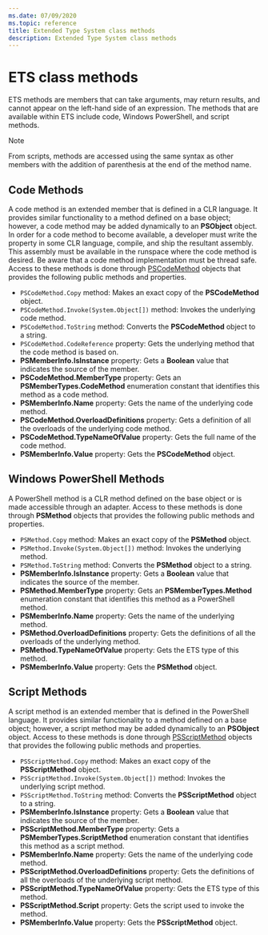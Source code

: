 ```yaml
---
ms.date: 07/09/2020
ms.topic: reference
title: Extended Type System class methods
description: Extended Type System class methods
---
```

# ETS class methods

ETS methods are members that can take arguments, may return results, and cannot appear on the
left-hand side of an expression. The methods that are available within ETS include code, Windows
PowerShell, and script methods.

> [!NOTE]
> From scripts, methods are accessed using the same syntax as other members with the addition of
> parenthesis at the end of the method name.

## Code Methods

A code method is an extended member that is defined in a CLR language. It provides similar
functionality to a method defined on a base object; however, a code method may be added dynamically
to an **PSObject** object. In order for a code method to become available, a developer must write
the property in some CLR language, compile, and ship the resultant assembly. This assembly must be
available in the runspace where the code method is desired. Be aware that a code method
implementation must be thread safe. Access to these methods is done through
[PSCodeMethod](/dotnet/api/system.management.automation.pscodemethod) objects that provides the
following public methods and properties.

- `PSCodeMethod.Copy` method: Makes an exact copy of the **PSCodeMethod** object.
- `PSCodeMethod.Invoke(System.Object[])` method: Invokes the underlying code method.
- `PSCodeMethod.ToString` method: Converts the **PSCodeMethod** object to a string.
- `PSCodeMethod.CodeReference` property: Gets the underlying method that the code method is based
  on.
- **PSMemberInfo.IsInstance** property: Gets a **Boolean** value that indicates the source of the
  member.
- **PSCodeMethod.MemberType** property: Gets an **PSMemberTypes.CodeMethod** enumeration constant
  that identifies this method as a code method.
- **PSMemberInfo.Name** property: Gets the name of the underlying code method.
- **PSCodeMethod.OverloadDefinitions** property: Gets a definition of all the overloads of the
  underlying code method.
- **PSCodeMethod.TypeNameOfValue** property: Gets the full name of the code method.
- **PSMemberInfo.Value** property: Gets the **PSCodeMethod** object.

## Windows PowerShell Methods

A PowerShell method is a CLR method defined on the base object or is made accessible through an
adapter. Access to these methods is done through **PSMethod** objects that provides the following
public methods and properties.

- `PSMethod.Copy` method: Makes an exact copy of the **PSMethod** object.
- `PSMethod.Invoke(System.Object[])` method: Invokes the underlying method.
- `PSMethod.ToString` method: Converts the **PSMethod** object to a string.
- **PSMemberInfo.IsInstance** property: Gets a **Boolean** value that indicates the source of the
  member.
- **PSMethod.MemberType** property: Gets an **PSMemberTypes.Method** enumeration constant that
  identifies this method as a PowerShell method.
- **PSMemberInfo.Name** property: Gets the name of the underlying method.
- **PSMethod.OverloadDefinitions** property: Gets the definitions of all the overloads of the
  underlying method.
- **PSMethod.TypeNameOfValue** property: Gets the ETS type of this method.
- **PSMemberInfo.Value** property: Gets the **PSMethod** object.

## Script Methods

A script method is an extended member that is defined in the PowerShell language. It provides
similar functionality to a method defined on a base object; however, a script method may be added
dynamically to an **PSObject** object. Access to these methods is done through
[PSScriptMethod](/dotnet/api/system.management.automation.psscriptmethod) objects that provides the
following public methods and properties.

- `PSScriptMethod.Copy` method: Makes an exact copy of the **PSScriptMethod** object.
- `PSScriptMethod.Invoke(System.Object[])` method: Invokes the underlying script method.
- `PSScriptMethod.ToString` method: Converts the **PSScriptMethod** object to a string.
- **PSMemberInfo.IsInstance** property: Gets a **Boolean** value that indicates the source of the
  member.
- **PSScriptMethod.MemberType** property: Gets a **PSMemberTypes.ScriptMethod** enumeration constant
  that identifies this method as a script method.
- **PSMemberInfo.Name** property: Gets the name of the underlying code method.
- **PSScriptMethod.OverloadDefinitions** property: Gets the definitions of all the overloads of the
  underlying script method.
- **PSScriptMethod.TypeNameOfValue** property: Gets the ETS type of this method.
- **PSScriptMethod.Script** property: Gets the script used to invoke the method.
- **PSMemberInfo.Value** property: Gets the **PSScriptMethod** object.
